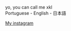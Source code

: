 <div class="left-div">
      <p>yo, you can call me xkl <br />Portuguese - English - 日本語</p>
      <a href="https://www.instagram.com/lkx_sz/">My instagram</a>
      <p></p>
    </div>
<link rel="stylesheet" href="style.css" />
